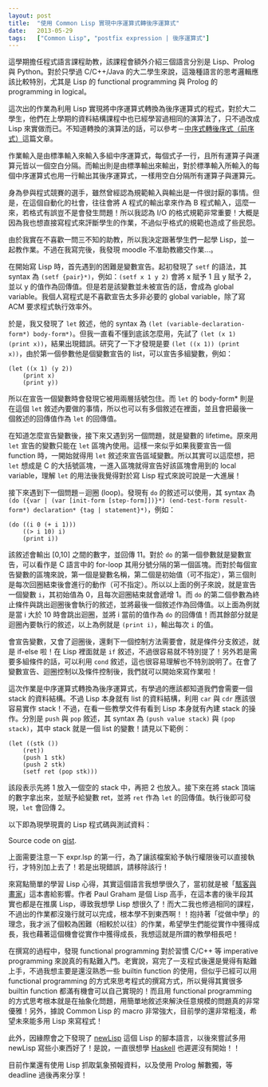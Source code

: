```yaml
---
layout: post
title:  "使用 Common Lisp 實現中序運算式轉後序運算式"
date:   2013-05-29
tags:   ["Common Lisp", "postfix expression | 後序運算式"]
---
```


這學期擔任程式語言課程助教，該課程會額外介紹三個語言分別是 Lisp、Prolog 與 Python。對於只學過 C/C++/Java 的大二學生來說，這幾種語言的思考邏輯應該比較特別，尤其是 Lisp 的 functional programming 與 Prolog 的 programming in logical。

這次出的作業為利用 Lisp 實現將中序運算式轉換為後序運算式的程式，對於大二學生，他們在上學期的資料結構課程中也已經學習過相同的演算法了，只不過改成 Lisp 來實做而已。不知道轉換的演算法的話，可以參考－[中序式轉後序式（前序式）](http://openhome.cc/Gossip/AlgorithmGossip/InFixPostfix.htm)這篇文章。

作業輸入是由標準輸入來輸入多組中序運算式，每個式子一行，且所有運算子與運算元皆以一個空白分隔。而輸出則是由標準輸出來輸出，對於標準輸入所輸入的每個中序運算式也用一行輸出其後序運算式，一樣用空白分隔所有運算子與運算元。

身為參與程式競賽的選手，雖然曾經認為規範輸入與輸出是一件很討厭的事情。但是，在這個自動化的社會，往往會將 A 程式的輸出拿來作為 B 程式輸入，這麼一來，若格式有誤豈不是會發生問題！所以我認為 I/O 的格式規範非常重要！大概是因為我也想直接寫程式來評斷學生的作業，不過似乎格式的規範也造成了些民怨。

由於我實在不喜歡一問三不知的助教，所以我決定跟著學生們一起學 Lisp，並一起教作業。不過在我寫完後，我發現 moodle 不准助教繳交作業…。

在開始寫 Lisp 時，首先遇到的困難是變數宣告。起初發現了 `setf` 的語法，其 syntax 為 `(setf {pair}*)`，例如：`(setf x 1 y 2)` 會將 x 賦予 1 且 y 賦予 2，並以 y 的值作為回傳值。但是若是該變數並未被宣告的話，會成為 global variable。我個人寫程式是不喜歡宣告太多非必要的 global variable，除了寫 ACM 要求程式執行效率外。

於是，我又發現了 `let` 敘述，他的 syntax 為 `(let (variable-declaration-form*) body-form*)`。但我一直看不懂到底該怎麼用，先試了 `(let (x 1) (print x))`，結果出現錯誤。研究了一下才發現是要 `(let ((x 1)) (print x))`，由於第一個參數他是個變數宣告的 list，可以宣告多組變數，例如：

```common-lisp
(let ((x 1) (y 2))
    (print x)
    (print y))
```

所以在宣告一個變數時會發現它被用兩層括號包住。而 `let` 的 body-form* 則是在這個 `let` 敘述內要做的事情，所以也可以有多個敘述在裡面，並且會把最後一個敘述的回傳值作為 `let` 的回傳值。

在知道怎麼宣告變數後，接下來又遇到另一個問題，就是變數的 lifetime。原來用 `let` 宣告的變數只能在 `let` 區塊內使用。這樣一來似乎如果我要宣告一個 function 時，一開始就得用 `let` 敘述來宣告區域變數。所以其實可以這麼想，把 `let` 想成是 C 的大括號區塊，一進入區塊就得宣告好該區塊會用到的 local variable，理解 `let` 的用法後我覺得對於寫 Lisp 程式來說可說是一大進展！

接下來遇到下一個問題－迴圈 (loop)。發現有 `do` 的敘述可以使用，其 syntax 為 `(do ({var | (var [init-form [step-form]])}*) (end-test-form result-form*) declaration* {tag | statement}*)`，例如：

```common-lisp
(do ((i 0 (+ i 1)))
    ((> i 10) i)
    (print i))
```

該敘述會輸出 [0,10] 之間的數字，並回傳 11。對於 `do` 的第一個參數就是變數宣告，可以看作是 C 語言中的 for-loop 其用分號分隔的第一個區塊。而對於每個宣告變數的區塊來說，第一個是變數名稱，第二個是初始值（可不指定），第三個則是每次回圈結束後會進行的動作（可不指定）。所以以上面的例子來說，就是宣告一個變數 `i`，其初始值為 0，且每次迴圈結束就會遞增 1。而 `do` 的第二個參數為終止條件與跳出迴圈後會執行的敘述，並將最後一個敘述作為回傳值。以上面為例就是當 i 大於 10 時會跳出迴圈，並將 i 當前的值作為 `do` 的回傳值！而其餘部分就是迴圈內要執行的敘述，以上為例就是 `(print i)`，輸出每次 `i` 的值。

會宣告變數，又會了迴圈後，還剩下一個控制方法需要會，就是條件分支敘述，就是 if-else 啦！在 Lisp 裡面就是 `if` 敘述，不過很容易就不特別提了！另外若是需要多組條件的話，可以利用 `cond` 敘述，這也很容易理解也不特別說明了。在會了變數宣告、迴圈控制以及條件控制後，我們就可以開始來寫作業啦！

這次作業是中序運算式轉換為後序運算式，有學過的應該都知道我們會需要一個 stack 的資料結構。不過 Lisp 本身就有 list 的資料結構，利用 `car` 與 `cdr` 應該很容易實作 stack！不過，在看一些教學文件有看到 Lisp 本身就有內建 stack 的操作。分別是 `push` 與 `pop` 敘述，其 syntax 為 `(push value stack)` 與 `(pop stack)`，其中 stack 就是一個 list 的變數！請見以下範例：

```common-lisp
(let ((stk ())
    (ret))
    (push 1 stk)
    (push 2 stk)
    (setf ret (pop stk)))
```

該段表示先將 1 放入一個空的 stack 中，再把 2 也放入。接下來在將 stack 頂端的數字拿出來，並賦予給變數 ret，並將 `ret` 作為 `let` 的回傳值。執行後即可發現，`let` 會回傳 2。

以下即為現學現賣的 Lisp 程式碼與測試資料：

<script src="https://gist.github.com/5664977.js"></script>

Source code on [gist](https://gist.github.com/5664977).

上面需要注意一下 expr.lsp 的第一行，為了讓該檔案給予執行權限後可以直接執行，才特別加上去了！若是出現錯誤，請移除該行！

來寫點簡單的學習 Lisp 心得，其實這個語言我想學很久了，當初就是被「[駭客與畫家](http://www.anobii.com/books/%E9%A7%AD%E5%AE%A2%E8%88%87%E7%95%AB%E5%AE%B6/9789867794697/003bca9f19d7b292b4/)」這本書給影響。作者 Paul Graham 是個 Lisp 高手，在這本書的後半段其實也都是在推廣 Lisp，導致我想學 Lisp 想很久了！而大二我也修過相同的課程，不過出的作業都沒幾行就可以完成，根本學不到東西啊！！抱持著「從做中學」的理念，我才派了個較為困難（相較於以往）的作業，希望學生們能從實作中獲得成長，我也藉著這個機會從實作中獲得成長，我想這就是所謂的教學相長吧！

在撰寫的過程中，發現 functional programming 對於習慣 C/C++ 等 imperative programming 來說真的有點難入門。老實說，寫完了一支程式後還是覺得有點難上手，不過我想主要是還沒熟悉一些 builtin function 的使用，但似乎已經可以用 functional programming 的方式來思考程式的撰寫方式，所以覺得其實很多 builtin function 都滿有機會可以自己實現的！而且用 functional programming 的方式思考根本就是在抽象化問題，用簡單地敘述來解決任意規模的問題真的非常優雅！另外，據說 Common Lisp 的 macro 非常強大，目前學的還非常粗淺，希望未來能多用 Lisp 來寫程式！

此外，因緣際會之下發現了 [newLisp](http://www.newLisp.org/) 這個 Lisp 的腳本語言，以後來嘗試多用 newLisp 寫些小東西好了！是說，一直很想學 [Haskell](http://www.haskell.org/haskellwiki/Haskell) 也遲遲沒有開始！！

目前作業還有使用 Lisp 抓取氣象預報資料，以及使用 Prolog 解數獨，等 deadline 過後再來分享！
